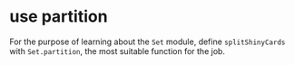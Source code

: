 # use partition

For the purpose of learning about the `Set` module, define `splitShinyCards` with `Set.partition`, the most suitable function for the job.
